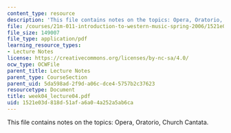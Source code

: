 ```yaml
---
content_type: resource
description: 'This file contains notes on the topics: Opera, Oratorio, Church Cantata.'
file: /courses/21m-011-introduction-to-western-music-spring-2006/1521e03d818d51afa6a04a252a5ab6ca_week04_lecture04.pdf
file_size: 149007
file_type: application/pdf
learning_resource_types:
- Lecture Notes
license: https://creativecommons.org/licenses/by-nc-sa/4.0/
ocw_type: OCWFile
parent_title: Lecture Notes
parent_type: CourseSection
parent_uid: 5da598ad-2f9d-a06c-dce4-5757b2c37623
resourcetype: Document
title: week04_lecture04.pdf
uid: 1521e03d-818d-51af-a6a0-4a252a5ab6ca
---
```

This file contains notes on the topics: Opera, Oratorio, Church Cantata.